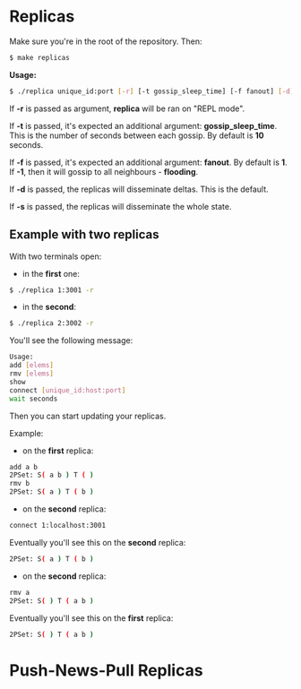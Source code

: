 # Replicas

Make sure you're in the root of the repository. Then:

```bash
$ make replicas
```

__Usage:__ 
```bash
$ ./replica unique_id:port [-r] [-t gossip_sleep_time] [-f fanout] [-d] [-s]
```

If __-r__ is passed as argument, __replica__ will be ran on "REPL mode".

If __-t__ is passed, it's expected an additional argument: __gossip_sleep_time__. This is the number of seconds between each gossip. By default is __10__ seconds.

If __-f__ is passed, it's expected an additional argument: __fanout__. By default is __1__. If __-1__, then it will gossip to all neighbours - __flooding__.

If __-d__ is passed, the replicas will disseminate deltas. This is the default.

If __-s__ is passed, the replicas will disseminate the whole state.


## Example with two replicas

With two terminals open:

- in the __first__ one:

```bash
$ ./replica 1:3001 -r
```

- in the __second__:

```bash
$ ./replica 2:3002 -r
```

You'll see the following message:
```bash
Usage:
add [elems]
rmv [elems]
show
connect [unique_id:host:port]
wait seconds
```

Then you can start updating your replicas.

Example:

- on the __first__ replica:

```bash
add a b
2PSet: S( a b ) T ( )
rmv b
2PSet: S( a ) T ( b )
```

- on the __second__ replica:

```bash
connect 1:localhost:3001
```

Eventually you'll see this on the __second__ replica:
```bash
2PSet: S( a ) T ( b )
```

- on the __second__ replica:
```bash
rmv a
2PSet: S( ) T ( a b )
```

Eventually you'll see this on the __first__ replica:
```bash
2PSet: S( ) T ( a b )
```


# Push-News-Pull Replicas
